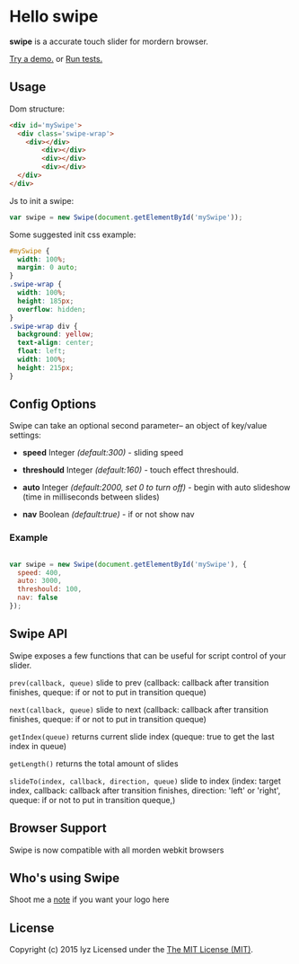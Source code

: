 Hello swipe
=========
**swipe** is a accurate touch slider for mordern browser.

[Try a demo.](http://7li.github.io/components/swipe/) or 
[Run tests.](http://7li.github.io/components/swipe/test/)

## Usage
Dom structure:

``` html
<div id='mySwipe'>
  <div class='swipe-wrap'>
    <div></div>
		<div></div>
		<div></div>
		<div></div>
  </div>
</div>
```

Js to init a swipe:

``` js
var swipe = new Swipe(document.getElementById('mySwipe'));
```

Some suggested init css example:

``` css
#mySwipe {
  width: 100%;
  margin: 0 auto;
}
.swipe-wrap {
  width: 100%;
  height: 185px;
  overflow: hidden;
}
.swipe-wrap div {
  background: yellow;
  text-align: center;
  float: left;
  width: 100%;
  height: 215px;
}
```

## Config Options

Swipe can take an optional second parameter– an object of key/value settings:

- **speed** Integer *(default:300)* - sliding speed

-	**threshould** Integer *(default:160)* - touch effect threshould.

- **auto** Integer *(default:2000, set 0 to turn off)* - begin with auto slideshow (time in milliseconds between slides)
- **nav** Boolean *(default:true)* - if or not show nav

### Example

``` js

var swipe = new Swipe(document.getElementById('mySwipe'), {
  speed: 400,
  auto: 3000,
  threshould: 100,
  nav: false
});

```

## Swipe API

Swipe exposes a few functions that can be useful for script control of your slider.

`prev(callback, queue)` slide to prev (callback: callback after transition finishes, queque: if or not to put in transition queque)

`next(callback, queue)` slide to next (callback: callback after transition finishes, queque: if or not to put in transition queque)

`getIndex(queue)` returns current slide index (queque: true to get the last index in queue)

`getLength()` returns the total amount of slides

`slideTo(index, callback, direction, queue)` slide to index  (index: target index, callback: callback after transition finishes, direction: 'left' or 'right', queque: if or not to put in transition queque,)

## Browser Support
Swipe is now compatible with all morden webkit browsers

## Who's using Swipe
Shoot me a [note](mailto:702368372atqqcom) if you want your logo here

## License
Copyright (c) 2015 lyz Licensed under the [The MIT License (MIT)](http://opensource.org/licenses/MIT).
